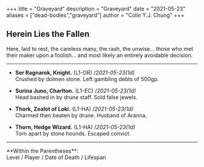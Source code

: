 +++ 
title = "Graveyard" 
description = "Graveyard" 
date = "2021-05-23" 
aliases = ["dead-bodies","graveyard"] 
author = "Colin Y.J. Chung" 
+++

## Herein Lies the Fallen

Here, laid to rest, the careless many, the rash, the unwise... those who met their maker upon a foolish... and most likely an entirely avoidable decision.

<hr/>

* **Ser Ragnarok, Knight.** (L1-OR) /_2021-05-23(1d)_ 
<br/>Crushed by dolmen stone. Left gambling debts of 500gp.

* **Surina Juno, Charlton.** (L1-EC) /_2021-05-23(1d)_
<br/>Head bashed in by drune staff. Sold false jewels.

* **Thork, Zealot of Loki.** (L1-HA) /_2021-05-23(1d)_
<br/>Charmed then beaten by drune. Husband of Aranna.

* **Thorn, Hedge Wizard.** (L1-HA) /_2021-05-23(1d)_
<br/>Torn apart by stone hounds. Escaped convict.


<hr/>
**Within the Parentheses**: 
<br/>Level / Player / Date of Death / Lifespan
